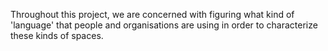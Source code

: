 
Throughout this project, we are concerned with figuring what kind of 'language' that people and organisations are using in order to characterize these kinds of spaces. 